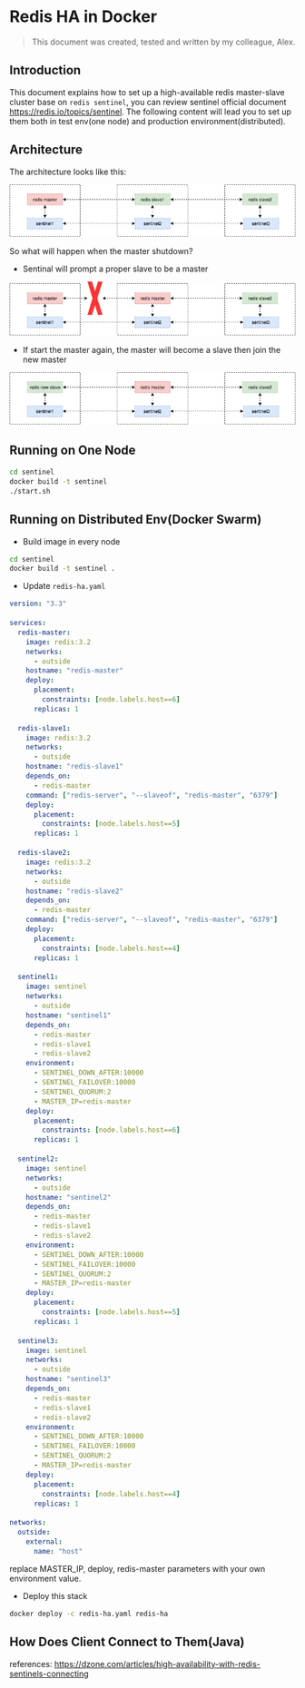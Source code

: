 # Redis HA in Docker

> This document was created, tested and written by my colleague, Alex.

## Introduction

This document explains how to set up a high-available redis master-slave cluster base on `redis sentinel`, you can review sentinel official document https://redis.io/topics/sentinel. The following content will lead you to set up them both in test env(one node) and production environment(distributed).

## Architecture

The architecture looks like this:

<center><img src="../imgs/redis-sentinal-architecture.png"></center>

So what will happen when the master shutdown?

- Sentinal will prompt a proper slave to be a master

<center><img src="../imgs/redis-master-shutdown.png"></center>

- If start the master again, the master will become a slave then join the new master

<center><img src="../imgs/redis-sentinal-new-master.png"></center>

## Running on One Node

```sh
cd sentinel
docker build -t sentinel
./start.sh
```

## Running on Distributed Env(Docker Swarm)

- Build image in every node

```sh
cd sentinel
docker build -t sentinel .
```

- Update `redis-ha.yaml`

```yaml
version: "3.3"

services:
  redis-master:
    image: redis:3.2
    networks:
      - outside
    hostname: "redis-master"
    deploy:
      placement:
        constraints: [node.labels.host==6]
      replicas: 1

  redis-slave1:
    image: redis:3.2
    networks:
      - outside
    hostname: "redis-slave1"
    depends_on:
      - redis-master
    command: ["redis-server", "--slaveof", "redis-master", "6379"]
    deploy:
      placement:
        constraints: [node.labels.host==5]
      replicas: 1

  redis-slave2:
    image: redis:3.2
    networks:
      - outside
    hostname: "redis-slave2"
    depends_on:
      - redis-master
    command: ["redis-server", "--slaveof", "redis-master", "6379"]
    deploy:
      placement:
        constraints: [node.labels.host==4]
      replicas: 1

  sentinel1:
    image: sentinel
    networks:
      - outside
    hostname: "sentinel1"
    depends_on:
      - redis-master
      - redis-slave1
      - redis-slave2
    environment:
      - SENTINEL_DOWN_AFTER:10000
      - SENTINEL_FAILOVER:10000
      - SENTINEL_QUORUM:2
      - MASTER_IP=redis-master
    deploy:
      placement:
        constraints: [node.labels.host==6]
      replicas: 1

  sentinel2:
    image: sentinel
    networks:
      - outside
    hostname: "sentinel2"
    depends_on:
      - redis-master
      - redis-slave1
      - redis-slave2
    environment:
      - SENTINEL_DOWN_AFTER:10000
      - SENTINEL_FAILOVER:10000
      - SENTINEL_QUORUM:2
      - MASTER_IP=redis-master
    deploy:
      placement:
        constraints: [node.labels.host==5]
      replicas: 1

  sentinel3:
    image: sentinel
    networks:
      - outside
    hostname: "sentinel3"
    depends_on:
      - redis-master
      - redis-slave1
      - redis-slave2
    environment:
      - SENTINEL_DOWN_AFTER:10000
      - SENTINEL_FAILOVER:10000
      - SENTINEL_QUORUM:2
      - MASTER_IP=redis-master
    deploy:
      placement:
        constraints: [node.labels.host==4]
      replicas: 1

networks:
  outside:
    external:
      name: "host"
```

replace MASTER_IP, deploy, redis-master parameters with your own environment value.

- Deploy this stack

```sh
docker deploy -c redis-ha.yaml redis-ha
```

## How Does Client Connect to Them(Java)

references: https://dzone.com/articles/high-availability-with-redis-sentinels-connecting

